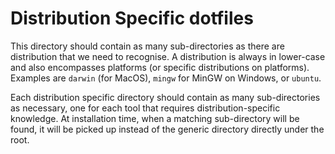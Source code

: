 # Distribution Specific dotfiles

This directory should contain as many sub-directories as there are distribution
that we need to recognise. A distribution is always in lower-case and also
encompasses platforms (or specific distributions on platforms). Examples are
`darwin` (for MacOS), `mingw` for MinGW on Windows, or `ubuntu`.

Each distribution specific directory should contain as many sub-directories as
necessary, one for each tool that requires distribution-specific knowledge. At
installation time, when a matching sub-directory will be found, it will be
picked up instead of the generic directory directly under the root.
